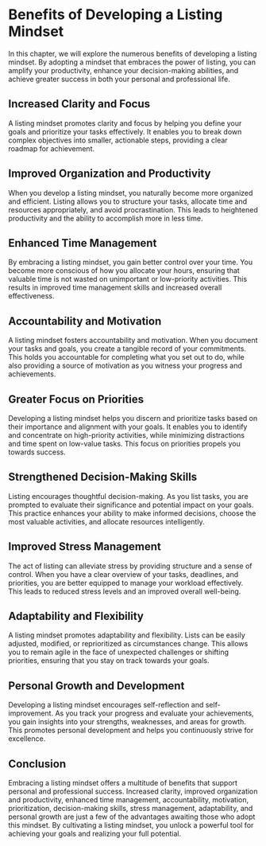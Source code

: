 Benefits of Developing a Listing Mindset
===================================================

In this chapter, we will explore the numerous benefits of developing a listing mindset. By adopting a mindset that embraces the power of listing, you can amplify your productivity, enhance your decision-making abilities, and achieve greater success in both your personal and professional life.

Increased Clarity and Focus
---------------------------

A listing mindset promotes clarity and focus by helping you define your goals and prioritize your tasks effectively. It enables you to break down complex objectives into smaller, actionable steps, providing a clear roadmap for achievement.

Improved Organization and Productivity
--------------------------------------

When you develop a listing mindset, you naturally become more organized and efficient. Listing allows you to structure your tasks, allocate time and resources appropriately, and avoid procrastination. This leads to heightened productivity and the ability to accomplish more in less time.

Enhanced Time Management
------------------------

By embracing a listing mindset, you gain better control over your time. You become more conscious of how you allocate your hours, ensuring that valuable time is not wasted on unimportant or low-priority activities. This results in improved time management skills and increased overall effectiveness.

Accountability and Motivation
-----------------------------

A listing mindset fosters accountability and motivation. When you document your tasks and goals, you create a tangible record of your commitments. This holds you accountable for completing what you set out to do, while also providing a source of motivation as you witness your progress and achievements.

Greater Focus on Priorities
---------------------------

Developing a listing mindset helps you discern and prioritize tasks based on their importance and alignment with your goals. It enables you to identify and concentrate on high-priority activities, while minimizing distractions and time spent on low-value tasks. This focus on priorities propels you towards success.

Strengthened Decision-Making Skills
-----------------------------------

Listing encourages thoughtful decision-making. As you list tasks, you are prompted to evaluate their significance and potential impact on your goals. This practice enhances your ability to make informed decisions, choose the most valuable activities, and allocate resources intelligently.

Improved Stress Management
--------------------------

The act of listing can alleviate stress by providing structure and a sense of control. When you have a clear overview of your tasks, deadlines, and priorities, you are better equipped to manage your workload effectively. This leads to reduced stress levels and an improved overall well-being.

Adaptability and Flexibility
----------------------------

A listing mindset promotes adaptability and flexibility. Lists can be easily adjusted, modified, or reprioritized as circumstances change. This allows you to remain agile in the face of unexpected challenges or shifting priorities, ensuring that you stay on track towards your goals.

Personal Growth and Development
-------------------------------

Developing a listing mindset encourages self-reflection and self-improvement. As you track your progress and evaluate your achievements, you gain insights into your strengths, weaknesses, and areas for growth. This promotes personal development and helps you continuously strive for excellence.

Conclusion
----------

Embracing a listing mindset offers a multitude of benefits that support personal and professional success. Increased clarity, improved organization and productivity, enhanced time management, accountability, motivation, prioritization, decision-making skills, stress management, adaptability, and personal growth are just a few of the advantages awaiting those who adopt this mindset. By cultivating a listing mindset, you unlock a powerful tool for achieving your goals and realizing your full potential.
